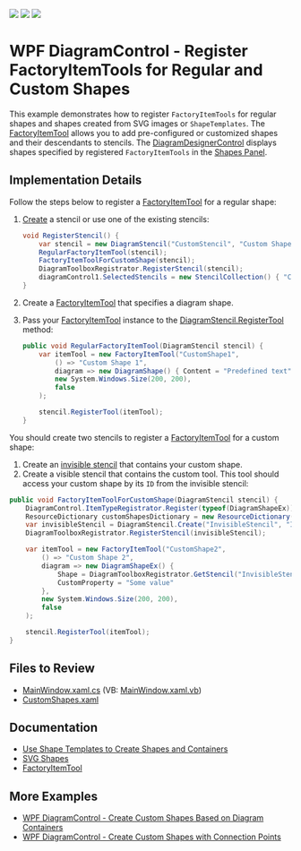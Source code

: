 <!-- default badges list -->
![](https://img.shields.io/endpoint?url=https://codecentral.devexpress.com/api/v1/VersionRange/657641428/17.1.3%2B)
[![](https://img.shields.io/badge/Open_in_DevExpress_Support_Center-FF7200?style=flat-square&logo=DevExpress&logoColor=white)](https://supportcenter.devexpress.com/ticket/details/T1174035)
[![](https://img.shields.io/badge/📖_How_to_use_DevExpress_Examples-e9f6fc?style=flat-square)](https://docs.devexpress.com/GeneralInformation/403183)
<!-- default badges end -->

# WPF DiagramControl - Register FactoryItemTools for Regular and Custom Shapes

This example demonstrates how to register `FactoryItemTools` for regular shapes and shapes created from SVG images or `ShapeTemplates`. The [FactoryItemTool](https://docs.devexpress.com/CoreLibraries/DevExpress.Diagram.Core.FactoryItemTool) allows you to add pre-configured or customized shapes and their descendants to stencils. The [DiagramDesignerControl](https://docs.devexpress.com/WPF/DevExpress.Xpf.Diagram.DiagramDesignerControl) displays shapes specified by registered `FactoryItemTools` in the [Shapes Panel](https://docs.devexpress.com/WPF/116504/controls-and-libraries/diagram-control/diagram-designer-control/shapes-panel).

## Implementation Details

Follow the steps below to register a [FactoryItemTool](https://docs.devexpress.com/CoreLibraries/DevExpress.Diagram.Core.FactoryItemTool) for a regular shape:

1. [Create](https://docs.devexpress.com/CoreLibraries/DevExpress.Diagram.Core.DiagramStencil.Create.overloads) a stencil or use one of the existing stencils:

   ```cs
   void RegisterStencil() {
       var stencil = new DiagramStencil("CustomStencil", "Custom Shapes");
       RegularFactoryItemTool(stencil);
       FactoryItemToolForCustomShape(stencil);
       DiagramToolboxRegistrator.RegisterStencil(stencil);
       diagramControl1.SelectedStencils = new StencilCollection() { "CustomStencil" };
   }
   ```

2. Create a [FactoryItemTool](https://docs.devexpress.com/CoreLibraries/DevExpress.Diagram.Core.FactoryItemTool) that specifies a diagram shape.
3. Pass your [FactoryItemTool](https://docs.devexpress.com/CoreLibraries/DevExpress.Diagram.Core.FactoryItemTool) instance to the [DiagramStencil.RegisterTool](https://docs.devexpress.com/CoreLibraries/DevExpress.Diagram.Core.DiagramStencil.RegisterTool(DevExpress.Diagram.Core.ItemTool)) method:

   ```cs
   public void RegularFactoryItemTool(DiagramStencil stencil) {
       var itemTool = new FactoryItemTool("CustomShape1",
           () => "Custom Shape 1",
           diagram => new DiagramShape() { Content = "Predefined text" },
           new System.Windows.Size(200, 200),
           false
       );

       stencil.RegisterTool(itemTool);
   }
   ```

You should create two stencils to register a [FactoryItemTool](https://docs.devexpress.com/CoreLibraries/DevExpress.Diagram.Core.FactoryItemTool) for a custom shape:

1. Create an [invisible stencil](https://docs.devexpress.com/WPF/116504/controls-and-libraries/diagram-control/diagram-designer-control/shapes-panel#create-hidden-stencils) that contains your custom shape.
2. Create a visible stencil that contains the custom tool. This tool should access your custom shape by its `ID` from the invisible stencil:

```cs
public void FactoryItemToolForCustomShape(DiagramStencil stencil) {
    DiagramControl.ItemTypeRegistrator.Register(typeof(DiagramShapeEx));
    ResourceDictionary customShapesDictionary = new ResourceDictionary() { Source = new Uri("CustomShapes.xaml", UriKind.Relative) };
    var invisibleStencil = DiagramStencil.Create("InvisibleStencil", "Invisible Stencil", customShapesDictionary, shapeName => shapeName, false);
    DiagramToolboxRegistrator.RegisterStencil(invisibleStencil);

    var itemTool = new FactoryItemTool("CustomShape2",
        () => "Custom Shape 2",
        diagram => new DiagramShapeEx() { 
            Shape = DiagramToolboxRegistrator.GetStencil("InvisibleStencil").GetShape("Shape1"), 
            CustomProperty = "Some value" 
        },
        new System.Windows.Size(200, 200), 
        false
    );

    stencil.RegisterTool(itemTool);
}
```

## Files to Review

- [MainWindow.xaml.cs](./CS/WpfApp13/MainWindow.xaml.cs) (VB: [MainWindow.xaml.vb](./VB/WpfApp13/MainWindow.xaml.vb))
- [CustomShapes.xaml](./CS/WpfApp13/CustomShapes.xaml)

## Documentation

- [Use Shape Templates to Create Shapes and Containers](https://docs.devexpress.com/WPF/117037/controls-and-libraries/diagram-control/diagram-items/creating-shapes-and-containers-using-shape-templates)
- [SVG Shapes](https://docs.devexpress.com/WPF/117321/controls-and-libraries/diagram-control/diagram-items/svg-shapes)
- [FactoryItemTool](https://docs.devexpress.com/CoreLibraries/DevExpress.Diagram.Core.FactoryItemTool)

## More Examples

- [WPF DiagramControl - Create Custom Shapes Based on Diagram Containers](https://github.com/DevExpress-Examples/wpf-diagram-create-custom-shapes-based-on-diagram-containers)
- [WPF DiagramControl - Create Custom Shapes with Connection Points](https://github.com/DevExpress-Examples/wpf-diagramdesigner-create-custom-shapes-with-connection-points)

